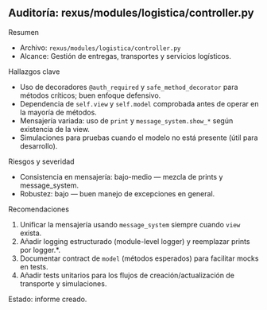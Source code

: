 ## Auditoría: rexus/modules/logistica/controller.py

Resumen
- Archivo: `rexus/modules/logistica/controller.py`
- Alcance: Gestión de entregas, transportes y servicios logísticos.

Hallazgos clave
- Uso de decoradores `@auth_required` y `safe_method_decorator` para métodos críticos; buen enfoque defensivo.
- Dependencia de `self.view` y `self.model` comprobada antes de operar en la mayoría de métodos.
- Mensajería variada: uso de `print` y `message_system.show_*` según existencia de la view.
- Simulaciones para pruebas cuando el modelo no está presente (útil para desarrollo).

Riesgos y severidad
- Consistencia en mensajería: bajo-medio — mezcla de prints y message_system.
- Robustez: bajo — buen manejo de excepciones en general.

Recomendaciones
1. Unificar la mensajería usando `message_system` siempre cuando `view` exista.
2. Añadir logging estructurado (module-level logger) y reemplazar prints por logger.*.
3. Documentar contract de `model` (métodos esperados) para facilitar mocks en tests.
4. Añadir tests unitarios para los flujos de creación/actualización de transporte y simulaciones.

Estado: informe creado.
